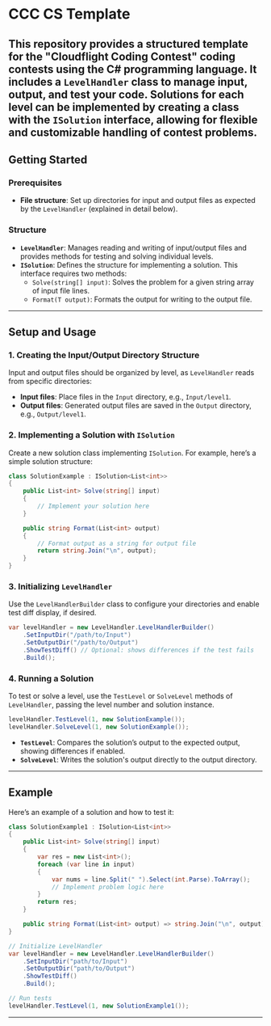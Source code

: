 # CCC CS Template

This repository provides a structured template for the "Cloudflight Coding Contest" coding contests using the C# programming language.
It includes a `LevelHandler` class to manage input, output, and test your code. 
Solutions for each level can be implemented by creating a class with the `ISolution` interface,
allowing for flexible and customizable handling of contest problems.
---
## Getting Started

### Prerequisites
- **File structure**: Set up directories for input and output files as expected by the `LevelHandler` (explained in detail below).
 
### Structure
- **`LevelHandler`**: Manages reading and writing of input/output files and provides methods for testing and solving individual levels.
- **`ISolution`**: Defines the structure for implementing a solution. This interface requires two methods:
    - `Solve(string[] input)`: Solves the problem for a given string array of input file lines.
    - `Format(T output)`: Formats the output for writing to the output file.
---
## Setup and Usage

### 1. Creating the Input/Output Directory Structure

Input and output files should be organized by level, as `LevelHandler` reads from specific directories:
- **Input files**: Place files in the `Input` directory, e.g., `Input/level1`.
- **Output files**: Generated output files are saved in the `Output` directory, e.g., `Output/level1`.

### 2. Implementing a Solution with `ISolution`

Create a new solution class implementing `ISolution`. For example, here’s a simple solution structure:

```csharp
class SolutionExample : ISolution<List<int>>
{
    public List<int> Solve(string[] input)
    {
        // Implement your solution here
    }

    public string Format(List<int> output)
    {
        // Format output as a string for output file
        return string.Join("\n", output);
    }
}
```

### 3. Initializing `LevelHandler`

Use the `LevelHandlerBuilder` class to configure your directories and enable test diff display, if desired.

```csharp
var levelHandler = new LevelHandler.LevelHandlerBuilder()
    .SetInputDir("/path/to/Input")
    .SetOutputDir("/path/to/Output")
    .ShowTestDiff() // Optional: shows differences if the test fails
    .Build();
```

### 4. Running a Solution

To test or solve a level, use the `TestLevel` or `SolveLevel` methods of `LevelHandler`, passing the level number and solution instance.

```csharp
levelHandler.TestLevel(1, new SolutionExample());
levelHandler.SolveLevel(1, new SolutionExample());
```

- **`TestLevel`**: Compares the solution’s output to the expected output, showing differences if enabled.
- **`SolveLevel`**: Writes the solution's output directly to the output directory.
---
## Example

Here’s an example of a solution and how to test it:

```csharp
class SolutionExample1 : ISolution<List<int>>
{
    public List<int> Solve(string[] input)
    {
        var res = new List<int>();
        foreach (var line in input)
        {
            var nums = line.Split(" ").Select(int.Parse).ToArray();
            // Implement problem logic here
        }
        return res;
    }

    public string Format(List<int> output) => string.Join("\n", output);
}

// Initialize LevelHandler
var levelHandler = new LevelHandler.LevelHandlerBuilder()
    .SetInputDir("path/to/Input")
    .SetOutputDir("path/to/Output")
    .ShowTestDiff()
    .Build();

// Run tests
levelHandler.TestLevel(1, new SolutionExample1());
```
---

